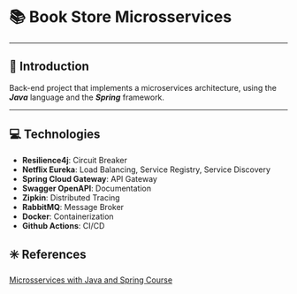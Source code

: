 # :books: **Book Store Microsservices**
- - -

## :bookmark_tabs: **Introduction**
Back-end project that implements a microservices architecture, using the ***Java*** language and the ***Spring*** framework.
- - -

## :computer: **Technologies**

 - **Resilience4j**: Circuit Breaker
 - **Netflix Eureka**: Load Balancing, Service Registry, Service Discovery
 - **Spring Cloud Gateway**: API Gateway 
 - **Swagger OpenAPI**: Documentation
 - **Zipkin**: Distributed Tracing
 - **RabbitMQ**: Message Broker 
 - **Docker**: Containerization
 - **Github Actions**: CI/CD

## :eight_spoked_asterisk: **References**
[Microsservices with Java and Spring Course](https://www.udemy.com/course/microservices-do-0-a-gcp-com-spring-boot-kubernetes-e-docker/)
